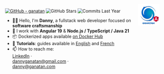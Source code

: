 <img src="./ui/ganatan-about-github.png" align="right" width="70" height="70" alt="logo ganatan">

[![GitHub - ganatan](https://img.shields.io/github/followers/ganatan?label=GitHub&style=social)](https://github.com/ganatan)
![GitHub Stars](https://img.shields.io/badge/★%20Stars-1.6k-blue?style=flat-square&logo=github)
![Commits Last Year](https://img.shields.io/badge/Commits-1145-blue?style=flat-square&logo=git)

- 🧑‍💻 Hello, I'm **Danny**, a fullstack web developer focused on **software craftsmanship**
- 🔧 I work with **Angular 19** & **Node.js / TypeScript / Java 21**
- 📦 Dockerized apps available [on Docker Hub](https://hub.docker.com/u/ganatan)
- 🧭 **Tutorials**: guides available in [English](https://www.ganatan.com/en/tutorials) and [French](https://www.ganatan.com/tutorials)
- 📫 How to reach me:  
  [LinkedIn](https://www.linkedin.com/in/dannyganatan) ·  
  [dannyganatan@gmail.com](mailto:dannyganatan@gmail.com) ·  
  [danny@ganatan.com](mailto:danny@ganatan.com)
